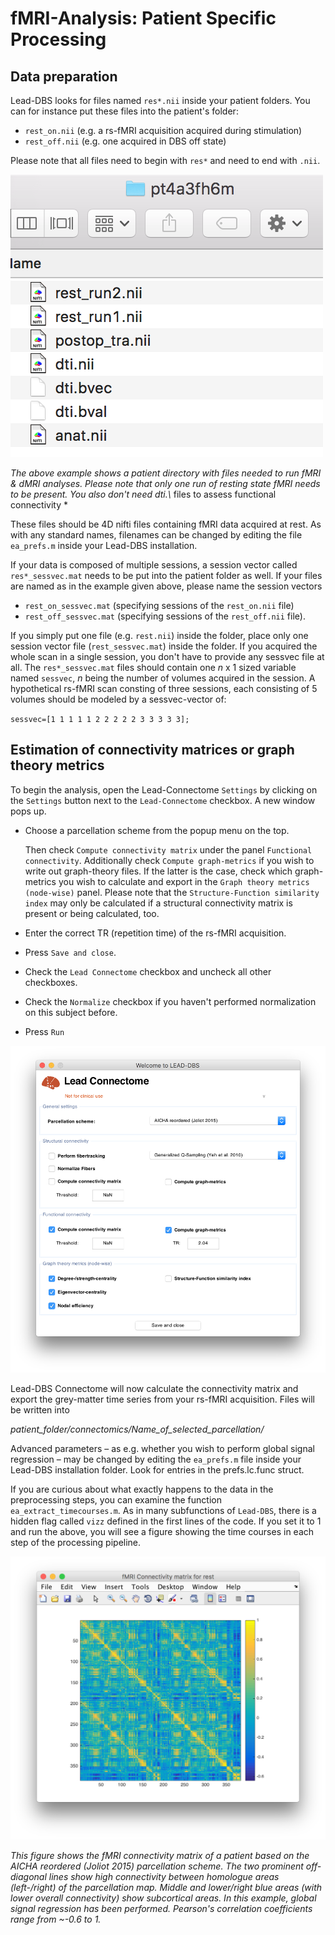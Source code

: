 # fMRI-Analysis: Patient Specific Processing

## Data preparation

Lead-DBS looks for files named `res*.nii` inside your patient folders. You can for instance put these files into the patient's folder:

* `rest_on.nii` (e.g. a rs-fMRI acquisition acquired during stimulation)
* `rest_off.nii` (e.g. one acquired in DBS off state)

Please note that all files need to begin with `res*` and need to end with `.nii`.

![fMRI files](<../../.gitbook/assets/image (7).png>)

_The above example shows a patient directory with files needed to run fMRI & dMRI analyses. Please note that only one run of resting state fMRI needs to be present. You also don't need dti.\\_ files to assess functional connectivity \*

These files should be 4D nifti files containing fMRI data acquired at rest. As with any standard names, filenames can be changed by editing the file `ea_prefs.m` inside your Lead-DBS installation.

If your data is composed of multiple sessions, a session vector called `res*_sessvec.mat` needs to be put into the patient folder as well. If your files are named as in the example given above, please name the session vectors

* `rest_on_sessvec.mat` (specifying sessions of the `rest_on.nii` file)
* `rest_off_sessvec.mat` (specifying sessions of the `rest_off.nii` file).

If you simply put one file (e.g. `rest.nii`) inside the folder, place only one session vector file (`rest_sessvec.mat`) inside the folder. If you acquired the whole scan in a single session, you don't have to provide any sessvec file at all. The `res*_sessvec.mat` files should contain one _n_ x 1 sized variable named `sessvec`, _n_ being the number of volumes acquired in the session. A hypothetical rs-fMRI scan consting of three sessions, each consisting of 5 volumes should be modeled by a sessvec-vector of:

`sessvec=[1 1 1 1 1 2 2 2 2 2 3 3 3 3 3];`

## Estimation of connectivity matrices or graph theory metrics

To begin the analysis, open the Lead-Connectome `Settings` by clicking on the `Settings` button next to the `Lead-Connectome` checkbox. A new window pops up.

*   Choose a parcellation scheme from the popup menu on the top.

    Then check `Compute connectivity matrix` under the panel `Functional connectivity`. Additionally check `Compute graph-metrics` if you wish to write out graph-theory files. If the latter is the case, check which graph-metrics you wish to calculate and export in the `Graph theory metrics (node-wise)` panel. Please note that the `Structure-Function similarity index` may only be calculated if a structural connectivity matrix is present or being calculated, too.
* Enter the correct TR (repetition time) of the rs-fMRI acquisition.
* Press `Save and close`.
* Check the `Lead Connectome` checkbox and uncheck all other checkboxes.
* Check the `Normalize` checkbox if you haven't performed normalization on this subject before.
* Press `Run`

&#x20;&#x20;

![Lead-Connectome GUI with settings for fMRI-whole brain assessment & graph-theory metric calculation.](<../../.gitbook/assets/image (8).png>)

Lead-DBS Connectome will now calculate the connectivity matrix and export the grey-matter time series from your rs-fMRI acquisition. Files will be written into

_patient\_folder/connectomics/Name\_of\_selected\_parcellation/_

Advanced parameters – as e.g. whether you wish to perform global signal regression – may be changed by editing the `ea_prefs.m` file inside your Lead-DBS installation folder. Look for entries in the prefs.lc.func struct.

If you are curious about what exactly happens to the data in the preprocessing steps, you can examine the function `ea_extract_timecourses.m`. As in many subfunctions of `Lead-DBS`, there is a hidden flag called `vizz` defined in the first lines of the code. If you set it to 1 and run the above, you will see a figure showing the time courses in each step of the processing pipeline.

![](<../../.gitbook/assets/image (10).png>)

_This figure shows the fMRI connectivity matrix of a patient based on the AICHA reordered (Joliot 2015) parcellation scheme. The two prominent off-diagonal lines show high connectivity between homologue areas (left-/right) of the parcellation map. Middle and lower/right blue areas (with lower overall connectivity) show subcortical areas. In this example, global signal regression has been performed. Pearson's correlation coefficients range from \~-0.6 to 1._
